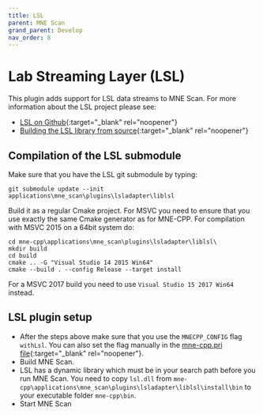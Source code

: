 ```yaml
---
title: LSL
parent: MNE Scan
grand_parent: Develop
nav_order: 8
---
```

# Lab Streaming Layer (LSL)

This plugin adds support for LSL data streams to MNE Scan. For more information about the LSL project please see:

* [LSL on Github](https://github.com/sccn/labstreaminglayer){:target="_blank" rel="noopener"}
* [Building the LSL library from source](https://labstreaminglayer.readthedocs.io/dev/lib_dev.html#building-liblsl){:target="_blank" rel="noopener"}

## Compilation of the LSL submodule

Make sure that you have the LSL git submodule by typing:

```shell
git submodule update --init applications\mne_scan\plugins\lsladapter\liblsl
```

Build it as a regular Cmake project. For MSVC you need to ensure that you use exactly the same Cmake generator as for MNE-CPP. For compilation with MSVC 2015 on a 64bit system do:

```shell
cd mne-cpp\applications\mne_scan\plugins\lsladapter\liblsl\
mkdir build
cd build
cmake .. -G "Visual Studio 14 2015 Win64"
cmake --build . --config Release --target install
```

For a MSVC 2017 build you need to use `Visual Studio 15 2017 Win64` instead.

## LSL plugin setup

* After the steps above make sure that you use the `MNECPP_CONFIG` flag `withLsl`. You can also set the flag manually in the [mne-cpp.pri file](https://github.com/mne-tools/mne-cpp/blob/master/mne-cpp.pri#L135){:target="_blank" rel="noopener"}.
* Build MNE Scan.
* LSL has a dynamic library which must be in your search path before you run MNE Scan. You need to copy `lsl.dll` from `mne-cpp\applications\mne_scan\plugins\lsladapter\liblsl\install\bin` to your executable folder `mne-cpp\bin`.
* Start MNE Scan